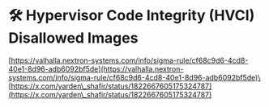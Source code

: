 # 🛠️ Hypervisor Code Integrity (HVCI) Disallowed Images

[https://valhalla.nextron-systems.com/info/sigma-rule/cf68c9d6-4cd8-40e1-8d96-adb6092bf5de](https://valhalla.nextron-systems.com/info/sigma-rule/cf68c9d6-4cd8-40e1-8d96-adb6092bf5de)\
[https://x.com/yarden\_shafir/status/1822667605175324787](https://x.com/yarden\_shafir/status/1822667605175324787)
